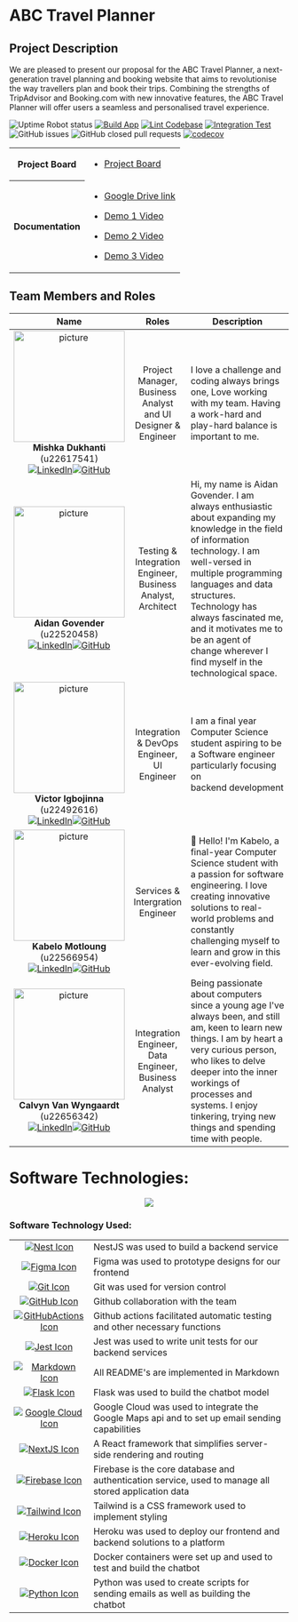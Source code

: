 # ABC Travel Planner
## Project Description
We are pleased to present our proposal for the ABC Travel Planner, a next-generation travel
planning and booking website that aims to revolutionise the way travellers plan and book their
trips. Combining the strengths of TripAdvisor and Booking.com with new innovative features,
the ABC Travel Planner will offer users a seamless and personalised travel experience.

![Uptime Robot status](https://img.shields.io/uptimerobot/status/m796617525-da8bacd4b5ef756cceb20b0e)
[![Build App](https://github.com/COS301-SE-2024/ABC-Travel-Planner/actions/workflows/build.yml/badge.svg)](https://github.com/COS301-SE-2024/ABC-Travel-Planner/actions/workflows/build.yml)
[![Lint Codebase](https://github.com/COS301-SE-2024/ABC-Travel-Planner/actions/workflows/lint.yml/badge.svg)](https://github.com/COS301-SE-2024/ABC-Travel-Planner/actions/workflows/lint.yml)
[![Integration Test](https://github.com/COS301-SE-2024/ABC-Travel-Planner/actions/workflows/integration.yaml/badge.svg)](https://github.com/COS301-SE-2024/ABC-Travel-Planner/actions/workflows/integration.yaml)
![GitHub issues](https://img.shields.io/github/issues/COS301-SE-2024/ABC-Travel-Planner)
![GitHub closed pull requests](https://img.shields.io/github/issues-pr-closed/COS301-SE-2024/ABC-Travel-Planner)
[![codecov](https://codecov.io/gh/COS301-SE-2024/ABC-Travel-Planner/branch/dev/graph/badge.svg?token=AvwxBFYFv2)](https://codecov.io/gh/COS301-SE-2024/ABC-Travel-Planner)
<table>
  <tr>
    <th>Project Board</th>
    <td><ul><li><a href="https://github.com/orgs/COS301-SE-2024/projects/103">Project Board</a></li></ul></td>
  </tr>
  <tr>
    <th>Documentation</th>
    <td>
     <ul>
       <li><a href="https://drive.google.com/drive/folders/1lyyva4NtzyIOwxwUOKRMtfsFis6fee8h?usp=sharing">Google Drive link</a></li>
     </ul>
     <ul>
       <li><a href="https://drive.google.com/file/d/1SR8Ux8d2_2mLT3v9ll6KLk3EU1nUdqMD/view?usp=drive_link">Demo 1 Video</a></li>
     </ul>
     <ul>
       <li><a href="https://drive.google.com/file/d/1Gg36B1rfFvXr8QPPPS2dFo3kIDvZ2z4F/view?usp=drive_link">Demo 2 Video</a></li>
     </ul>
      <ul>
       <li><a href="https://drive.google.com/file/d/1xPJCr6eVpIEinqGCS-oEtO7q6qjqvsCi/view?usp=drive_link">Demo 3 Video</a></li>
     </ul>
    </td>
  </tr>
</table>

## Team Members and Roles

| Name | Roles | Description |
|:------:|:------:|---------------|
| <img src="https://th.bing.com/th/id/OIP.6SuAxxZ7uetUPsmWppXHWAHaHa?pid=ImgDet&w=900&h=900&rs=1" alt="picture" width="200"/> <br> **Mishka Dukhanti** (u22617541) <br> [![LinkedIn](https://img.shields.io/badge/LinkedIn-Profile-blue?style=flat-square&logo=linkedin)](https://www.linkedin.com/in/mishka-dukhanti-658674305)[![GitHub](https://img.shields.io/badge/GitHub-Profile-black?style=flat-square&logo=github)](https://github.com/MishkaD)|Project Manager, Business Analyst and UI Designer & Engineer| I love a challenge and coding always brings one, Love working with my team. Having a work-hard and play-hard balance is important to me.|
| <img src="https://th.bing.com/th/id/OIP.6SuAxxZ7uetUPsmWppXHWAHaHa?pid=ImgDet&w=900&h=900&rs=1" alt="picture" width="200"/> <br> **Aidan Govender** (u22520458) <br> [![LinkedIn](https://img.shields.io/badge/LinkedIn-Profile-blue?style=flat-square&logo=linkedin)](https://www.linkedin.com/in/aidan-govender-95b927252)[![GitHub](https://img.shields.io/badge/GitHub-Profile-black?style=flat-square&logo=github)](https://github.com/AidanG19)|Testing & Integration Engineer, Business Analyst, Architect| Hi, my name is Aidan Govender. I am always enthusiastic about expanding my knowledge in the field of information technology. I am well-versed in multiple programming languages and data structures. Technology has always fascinated me, and it motivates me to be an agent of change wherever I find myself in the technological space. |
| <img src="https://th.bing.com/th/id/OIP.6SuAxxZ7uetUPsmWppXHWAHaHa?pid=ImgDet&w=900&h=900&rs=1" alt="picture" width="200"/> <br> **Victor Igbojinna** (u22492616) <br> [![LinkedIn](https://img.shields.io/badge/LinkedIn-Profile-blue?style=flat-square&logo=linkedin)](http://www.linkedin.com/in/victor-igbojinna-2a5b71194)[![GitHub](https://img.shields.io/badge/GitHub-Profile-black?style=flat-square&logo=github)](https://github.com/Bigmanfish1)|Integration & DevOps Engineer, UI Engineer | I am a final year Computer Science student aspiring to be a Software engineer particularly focusing on backend development |
| <img src="https://th.bing.com/th/id/OIP.6SuAxxZ7uetUPsmWppXHWAHaHa?pid=ImgDet&w=900&h=900&rs=1" alt="picture" width="200"/> <br> **Kabelo Motloung** (u22566954) <br> [![LinkedIn](https://img.shields.io/badge/LinkedIn-Profile-blue?style=flat-square&logo=linkedin)](https://www.linkedin.com/in/kabelo-motloung-02b99320b/)[![GitHub](https://img.shields.io/badge/GitHub-Profile-black?style=flat-square&logo=github)](https://github.com/KabeloMotloung)|Services & Intergration Engineer | 👋 Hello! I'm Kabelo, a final-year Computer Science student with a passion for software engineering. I love creating innovative solutions to real-world problems and constantly challenging myself to learn and grow in this ever-evolving field. |
| <img src="https://th.bing.com/th/id/OIP.6SuAxxZ7uetUPsmWppXHWAHaHa?pid=ImgDet&w=900&h=900&rs=1" alt="picture" width="200"/> <br> **Calvyn Van Wyngaardt** (u22656342)<br> [![LinkedIn](https://img.shields.io/badge/LinkedIn-Profile-blue?style=flat-square&logo=linkedin)](https://www.linkedin.com/in/calvyn-van-wyngaardt-266277231/)[![GitHub](https://img.shields.io/badge/GitHub-Profile-black?style=flat-square&logo=github)](https://github.com/Calvyn-Van-Wyngaardt)|Integration Engineer, Data Engineer, Business Analyst|Being passionate about computers since a young age I've always been, and still am, keen to learn new things. I am by heart a very curious person, who likes to delve deeper into the inner workings of processes and systems. I enjoy tinkering, trying new things and spending time with people. |

# Software Technologies:
<p align="center">
  <a href="https://skillicons.dev">
    <img src="https://skillicons.dev/icons?i=nest,figma,git,github,githubactions,jest,md,flask,gcp,nextjs,firebase,tailwind,heroku,docker,python&perline=5"/>
  </a>
</p>

### Software Technology Used:


<table>
  <tr>
    <td style="text-align:center; vertical-align:middle;"><a href="https://skillicons.dev"><img src="https://skillicons.dev/icons?i=nest" alt="Nest Icon"></a></td>
    <td style="text-align:left; vertical-align:middle;">NestJS was used to build a backend service</td>
  </tr>
  <tr>
    <td style="text-align:center; vertical-align:middle;"><a href="https://skillicons.dev"><img src="https://skillicons.dev/icons?i=figma" alt="Figma Icon"></a></td>
    <td style="text-align:left; vertical-align:middle;">Figma was used to prototype designs for our frontend</td>
  </tr>
  <tr>
    <td style="text-align:center; vertical-align:middle;"><a href="https://skillicons.dev"><img src="https://skillicons.dev/icons?i=git" alt="Git Icon"></a></td>
    <td style="text-align:left; vertical-align:middle;">Git was used for version control</td>
  </tr>
  <tr>
    <td style="text-align:center; vertical-align:middle;"><a href="https://skillicons.dev"><img src="https://skillicons.dev/icons?i=github" alt="GitHub Icon"></a></td>
    <td style="text-align:left; vertical-align:middle;">Github collaboration with the team</td>
  </tr>
  <tr>
    <td style="text-align:center; vertical-align:middle;"><a href="https://skillicons.dev"><img src="https://skillicons.dev/icons?i=githubactions" alt="GitHubActions Icon"></a></td>
    <td style="text-align:left; vertical-align:middle;">Github actions facilitated automatic testing and other necessary functions</td>
  </tr>
  <tr>
    <td style="text-align:center; vertical-align:middle;"><a href="https://skillicons.dev"><img src="https://skillicons.dev/icons?i=jest" alt="Jest Icon"></a></td>
    <td style="text-align:left; vertical-align:middle;">Jest was used to write unit tests for our backend services</td>
  </tr>
  <tr>
    <td style="text-align:center; vertical-align:middle;"><a href="https://skillicons.dev"><img src="https://skillicons.dev/icons?i=md" alt="Markdown Icon"></a></td>
    <td style="text-align:left; vertical-align:middle;">All README's are implemented in Markdown</td>
  </tr>
  <tr>
    <td style="text-align:center; vertical-align:middle;"><a href="https://skillicons.dev"><img src="https://skillicons.dev/icons?i=flask" alt="Flask Icon"></a></td>
    <td style="text-align:left; vertical-align:middle;">Flask was used to build the chatbot model</td>
  </tr>
  <tr>
    <td style="text-align:center; vertical-align:middle;"><a href="https://skillicons.dev"><img src="https://skillicons.dev/icons?i=gcp" alt="Google Cloud Icon"></a></td>
    <td style="text-align:left; vertical-align:middle;">Google Cloud was used to integrate the Google Maps api and to set up email sending capabilities</td>
  </tr>
  <tr>
    <td style="text-align:center; vertical-align:middle;"><a href="https://skillicons.dev"><img src="https://skillicons.dev/icons?i=nextjs" alt="NextJS Icon"></a></td>
    <td style="text-align:left; vertical-align:middle;">A React framework that simplifies server-side rendering and routing</td>
  </tr>
  <tr>
    <td style="text-align:center; vertical-align:middle;"><a href="https://skillicons.dev"><img src="https://skillicons.dev/icons?i=firebase" alt="Firebase Icon"></a></td>
    <td style="text-align:left; vertical-align:middle;">Firebase is the core database and authentication service, used to manage all stored application data </td>
  </tr>
  <tr>
    <td style="text-align:center; vertical-align:middle;"><a href="https://skillicons.dev"><img src="https://skillicons.dev/icons?i=tailwind" alt="Tailwind Icon"></a></td>
    <td style="text-align:left; vertical-align:middle;">Tailwind is a CSS framework used to implement styling</td>
  </tr>
  <tr>
    <td style="text-align:center; vertical-align:middle;"><a href="https://skillicons.dev"><img src="https://skillicons.dev/icons?i=heroku" alt="Heroku Icon"></a></td>
    <td style="text-align:left; vertical-align:middle;">Heroku was used to deploy our frontend and backend solutions to a platform</td>
  </tr>
  <tr>
    <td style="text-align:center; vertical-align:middle;"><a href="https://skillicons.dev"><img src="https://skillicons.dev/icons?i=docker" alt="Docker Icon"></a></td>
    <td style="text-align:left; vertical-align:middle;">Docker containers were set up and used to test and build the chatbot</td>
  </tr>
  <tr>
    <td style="text-align:center; vertical-align:middle;"><a href="https://skillicons.dev"><img src="https://skillicons.dev/icons?i=python" alt="Python Icon"></a></td>
    <td style="text-align:left; vertical-align:middle;">Python was used to create scripts for sending emails as well as building the chatbot</td>
  </tr>
</table>
